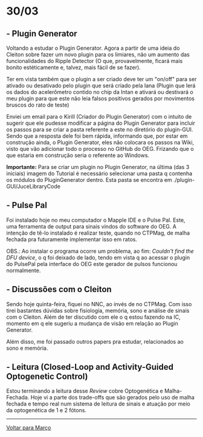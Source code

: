 # 30/03

## - Plugin Generator

Voltando a estudar o Plugin Generator. Agora a partir de uma ideia do Cleiton sobre fazer um novo plugin para os limiares, não um aumento das funcionalidades do Ripple Detector (O que, provavelmente, ficará mais bonito estéticamente e, talvez, mais fácil de se fazer).

Ter em vista também que o plugin a ser criado deve ter um "on/off" para ser ativado ou desativado pelo plugin que será criado pela Iana (Plugin que lerá os dados do acelerômetro contido no chip da Intan e ativará ou destivará o meu plugin para que este não leia falsos positivos gerados por movimentos bruscos do rato de teste)

Enviei um email para o Kirill (Criador do Plugin Generator) com o intuito de sugerir que ele pudesse modificar a página do Plugin Generator para incluir os passos para se criar a pasta referente a este no diretório do plugin-GUI. Sendo que a resposta dele foi bem rápida, informando que, por estar em construção ainda, o Plugin Generator, eles não colocara os passos na Wiki, visto que vão adicionar todo o processo no GitHub do OEG. Frizando que o que estaria em construção seria o referente ao Windows.

**Importante:** Para se criar um plugin no Plugin Generator, na última (das 3 iniciais) imagem do Tutorial é necessário selecionar uma pasta q contenha os módulos do PluginGenerator dentro. Esta pasta se encontra em ./plugin-GUI/JuceLibraryCode

## - Pulse Pal

Foi instalado hoje no meu computador o Mapple IDE e o Pulse Pal. Este, uma ferramenta de output para sinais vindos do software do OEG. A intenção de tê-lo instalado é realizar teste, quando no CTPMag, de malha fechada pra futuramente implementar isso em ratos.

OBS.: Ao instalar o programa ocorre um problema, ao fim: *Couldn't find the DFU device*, o q foi deixado de lado, tendo em vista q ao acessar o plugin do PulsePal pela interface do OEG este gerador de pulsos funcionou normalmente.

## - Discussões com o Cleiton

Sendo hoje quinta-feira, fiquei no NNC, ao invés de no CTPMag. Com isso tirei bastantes dúvidas sobre fisiologia, memória, sono e análise de sinais com o Cleiton. Além de ter discutido com ele o q estou fazendo na IC, momento em q ele sugeriu a mudança de visão em relação ao Plugin Generator.

Além disso, me foi passado outros papers pra estudar, relacionados ao sono e memória.

## - Leitura (Closed-Loop and Activity-Guided Optogenetic Control)

Estou terminando a leitura desse *Review* cobre Optogenética e Malha-Fechada. Hoje vi a parte dos trade-offs que são gerados pelo uso de malha fechada e tempo real num sistema de leitura de sinais e atuação por meio da optogenética de 1 e 2 fótons.

****
[Voltar para Março](https://github.com/ramonbhaskara/Open-Lab-Book/edit/master/Diario/Marco)
